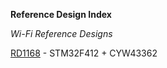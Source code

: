 **Reference Design Index**

*Wi-Fi Reference Designs*

[RD1168](https://github.com/ARMmbed/reference-design-RD1168) - STM32F412 + CYW43362
